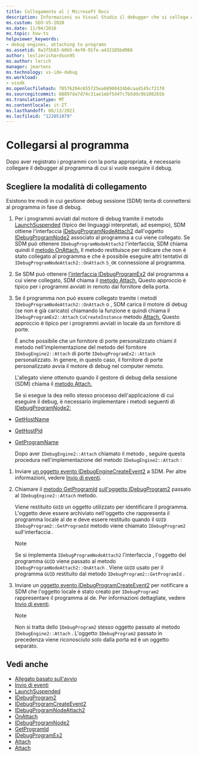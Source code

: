 ```yaml
---
title: Collegamento al | Microsoft Docs
description: Informazioni su Visual Studio il debugger che si collega a un programma dopo che il programma è stato registrato con la porta appropriata.
ms.custom: SEO-VS-2020
ms.date: 11/04/2016
ms.topic: how-to
helpviewer_keywords:
- debug engines, attaching to programs
ms.assetid: 9a3f5b83-60b5-4ef0-91fe-a432105bd066
author: leslierichardson95
ms.author: lerich
manager: jmartens
ms.technology: vs-ide-debug
ms.workload:
- vssdk
ms.openlocfilehash: 70576204c655725ea68908424b6caad145cf21f0
ms.sourcegitcommit: 68897da7d74c31ae1ebf5d47c7b5ddc9b108265b
ms.translationtype: MT
ms.contentlocale: it-IT
ms.lasthandoff: 08/13/2021
ms.locfileid: "122051079"
---
```

# <a name="attach-to-the-program"></a>Collegarsi al programma
Dopo aver registrato i programmi con la porta appropriata, è necessario collegare il debugger al programma di cui si vuole eseguire il debug.

## <a name="choose-how-to-attach"></a>Scegliere la modalità di collegamento
 Esistono tre modi in cui gestione debug sessione (SDM) tenta di connettersi al programma in fase di debug.

1. Per i programmi avviati dal motore di debug tramite il metodo [LaunchSuspended](../../extensibility/debugger/reference/idebugenginelaunch2-launchsuspended.md) (tipico dei linguaggi interpretati, ad esempio), SDM ottiene l'interfaccia [IDebugProgramNodeAttach2](../../extensibility/debugger/reference/idebugprogramnodeattach2.md) dall'oggetto [IDebugProgramNode2](../../extensibility/debugger/reference/idebugprogramnode2.md) associato al programma a cui viene collegato. Se SDM può ottenere `IDebugProgramNodeAttach2` l'interfaccia, SDM chiama quindi il [metodo OnAttach.](../../extensibility/debugger/reference/idebugprogramnodeattach2-onattach.md) Il metodo restituisce per indicare che non è stato collegato al programma e che è possibile eseguire altri tentativi di `IDebugProgramNodeAttach2::OnAttach` `S_OK` connessione al programma.

2. Se SDM può ottenere [l'interfaccia IDebugProgramEx2](../../extensibility/debugger/reference/idebugprogramex2.md) dal programma a cui viene collegato, SDM chiama il [metodo Attach.](../../extensibility/debugger/reference/idebugprogramex2-attach.md) Questo approccio è tipico per i programmi avviati in remoto dal fornitore della porta.

3. Se il programma non può essere collegato tramite i metodi `IDebugProgramNodeAttach2::OnAttach` o , SDM carica il motore di debug (se non è già caricato) chiamando la funzione e quindi chiama il `IDebugProgramEx2::Attach` `CoCreateInstance` metodo [Attach.](../../extensibility/debugger/reference/idebugengine2-attach.md) Questo approccio è tipico per i programmi avviati in locale da un fornitore di porte.

    È anche possibile che un fornitore di porte personalizzato chiami il metodo nell'implementazione del metodo del fornitore `IDebugEngine2::Attach` di porte `IDebugProgramEx2::Attach` personalizzato. In genere, in questo caso, il fornitore di porte personalizzato avvia il motore di debug nel computer remoto.

   L'allegato viene ottenuto quando il gestore di debug della sessione (SDM) chiama il [metodo Attach.](../../extensibility/debugger/reference/idebugengine2-attach.md)

   Se si esegue la dea nello stesso processo dell'applicazione di cui eseguire il debug, è necessario implementare i metodi seguenti di [IDebugProgramNode2:](../../extensibility/debugger/reference/idebugprogramnode2.md)

- [GetHostName](../../extensibility/debugger/reference/idebugprogramnode2-gethostname.md)

- [GetHostPid](../../extensibility/debugger/reference/idebugprogramnode2-gethostpid.md)

- [GetProgramName](../../extensibility/debugger/reference/idebugprogramnode2-getprogramname.md)

  Dopo aver `IDebugEngine2::Attach` chiamato il metodo , seguire questa procedura nell'implementazione del metodo `IDebugEngine2::Attach` :

1. Inviare [un oggetto evento IDebugEngineCreateEvent2](../../extensibility/debugger/reference/idebugenginecreateevent2.md) a SDM. Per altre informazioni, vedere [Invio di eventi](../../extensibility/debugger/sending-events.md).

2. Chiamare il [metodo GetProgramId](../../extensibility/debugger/reference/idebugprogram2-getprogramid.md) [sull'oggetto IDebugProgram2](../../extensibility/debugger/reference/idebugprogram2.md) passato al `IDebugEngine2::Attach` metodo.

     Viene restituito `GUID` un oggetto utilizzato per identificare il programma. L'oggetto deve essere archiviato nell'oggetto che rappresenta il programma locale al de e deve essere restituito quando il `GUID` `IDebugProgram2::GetProgramId` metodo viene chiamato `IDebugProgram2` sull'interfaccia .

    > [!NOTE]
    > Se si implementa `IDebugProgramNodeAttach2` l'interfaccia , l'oggetto del programma `GUID` viene passato al metodo `IDebugProgramNodeAttach2::OnAttach` . Viene `GUID` usato per il programma `GUID` restituito dal metodo `IDebugProgram2::GetProgramId` .

3. Inviare un [oggetto evento IDebugProgramCreateEvent2](../../extensibility/debugger/reference/idebugprogramcreateevent2.md) per notificare a SDM che l'oggetto locale è stato creato per `IDebugProgram2` rappresentare il programma al de. Per informazioni dettagliate, vedere [Invio di eventi](../../extensibility/debugger/sending-events.md).

    > [!NOTE]
    > Non si tratta dello `IDebugProgram2` stesso oggetto passato al metodo `IDebugEngine2::Attach` . L'oggetto `IDebugProgram2` passato in precedenza viene riconosciuto solo dalla porta ed è un oggetto separato.

## <a name="see-also"></a>Vedi anche
- [Allegato basato sull'avvio](../../extensibility/debugger/launch-based-attachment.md)
- [Invio di eventi](../../extensibility/debugger/sending-events.md)
- [LaunchSuspended](../../extensibility/debugger/reference/idebugenginelaunch2-launchsuspended.md)
- [IDebugProgram2](../../extensibility/debugger/reference/idebugprogram2.md)
- [IDebugProgramCreateEvent2](../../extensibility/debugger/reference/idebugprogramcreateevent2.md)
- [IDebugProgramNodeAttach2](../../extensibility/debugger/reference/idebugprogramnodeattach2.md)
- [OnAttach](../../extensibility/debugger/reference/idebugprogramnodeattach2-onattach.md)
- [IDebugProgramNode2](../../extensibility/debugger/reference/idebugprogramnode2.md)
- [GetProgramId](../../extensibility/debugger/reference/idebugprogram2-getprogramid.md)
- [IDebugProgramEx2](../../extensibility/debugger/reference/idebugprogramex2.md)
- [Attach](../../extensibility/debugger/reference/idebugprogramex2-attach.md)
- [Attach](../../extensibility/debugger/reference/idebugengine2-attach.md)
